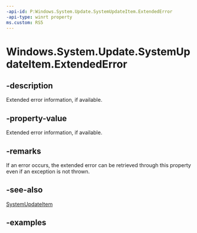 ```yaml
---
-api-id: P:Windows.System.Update.SystemUpdateItem.ExtendedError
-api-type: winrt property
ms.custom: RS5
---
```


<!-- Property syntax.
public HResult ExtendedError { get; }
-->

# Windows.System.Update.SystemUpdateItem.ExtendedError

## -description
Extended error information, if available.

## -property-value
Extended error information, if available.

## -remarks
If an error occurs, the extended error can be retrieved through this property even if an exception is not thrown.

## -see-also
[SystemUpdateItem](systemupdateitem.md)

## -examples

